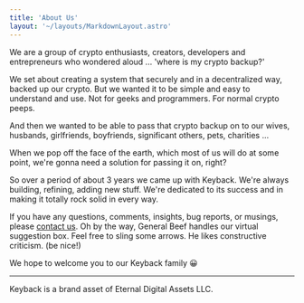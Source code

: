 ```yaml
---
title: 'About Us'
layout: '~/layouts/MarkdownLayout.astro'
---
```


We are a group of crypto enthusiasts, creators, developers and entrepreneurs who wondered aloud ... 'where is my crypto backup?'

We set about creating a system that securely and in a decentralized way, backed up our crypto. But we wanted it to be simple and easy to understand and use. Not for geeks and programmers. For normal crypto peeps.

And then we wanted to be able to pass that crypto backup on to our wives, husbands, girlfriends, boyfriends, significant others, pets, charities ...

When we pop off the face of the earth, which most of us will do at some point, we're gonna need a solution for passing it on, right?

So over a period of about 3 years we came up with Keyback. We're always building, refining, adding new stuff. We're dedicated to its success and in making it totally rock solid in every way.

If you have any questions, comments, insights, bug reports, or musings, please [contact us](https://keyback.io/contact). Oh by the way, General Beef handles our virtual suggestion box. Feel free to sling some arrows. He likes constructive criticism. (be nice!)

We hope to welcome you to our Keyback family 😀

---

Keyback is a brand asset of Eternal Digital Assets LLC.

